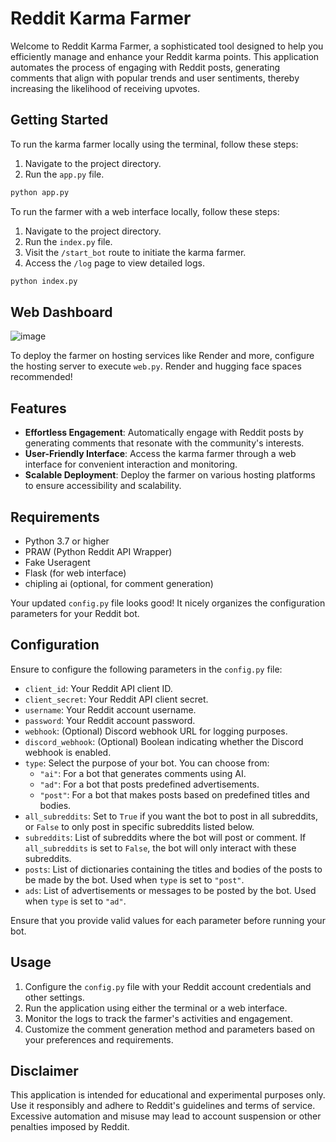 # Reddit Karma Farmer

Welcome to Reddit Karma Farmer, a sophisticated tool designed to help you efficiently manage and enhance your Reddit karma points. This application automates the process of engaging with Reddit posts, generating comments that align with popular trends and user sentiments, thereby increasing the likelihood of receiving upvotes.

## Getting Started

To run the karma farmer locally using the terminal, follow these steps:

1. Navigate to the project directory.
2. Run the `app.py` file.

```bash
python app.py
```

To run the farmer with a web interface locally, follow these steps:

1. Navigate to the project directory.
2. Run the `index.py` file.
3. Visit the `/start_bot` route to initiate the karma farmer.
4. Access the `/log` page to view detailed logs.

```bash
python index.py
```
## Web Dashboard

![image](https://github.com/meet447/Reddit-Karma-Bot/assets/51074036/2552eb5c-b2ce-42ec-aa5a-154f11435e16)


To deploy the farmer on hosting services like Render and more, configure the hosting server to execute `web.py`.
Render and hugging face spaces recommended!
## Features

- **Effortless Engagement**: Automatically engage with Reddit posts by generating comments that resonate with the community's interests.
- **User-Friendly Interface**: Access the karma farmer through a web interface for convenient interaction and monitoring.
- **Scalable Deployment**: Deploy the farmer on various hosting platforms to ensure accessibility and scalability.

## Requirements

- Python 3.7 or higher
- PRAW (Python Reddit API Wrapper)
- Fake Useragent
- Flask (for web interface)
- chipling ai (optional, for comment generation)

Your updated `config.py` file looks good! It nicely organizes the configuration parameters for your Reddit bot. 

## Configuration

Ensure to configure the following parameters in the `config.py` file:

- `client_id`: Your Reddit API client ID.
- `client_secret`: Your Reddit API client secret.
- `username`: Your Reddit account username.
- `password`: Your Reddit account password.
- `webhook`: (Optional) Discord webhook URL for logging purposes.
- `discord_webhook`: (Optional) Boolean indicating whether the Discord webhook is enabled.
- `type`: Select the purpose of your bot. You can choose from:
  - `"ai"`: For a bot that generates comments using AI.
  - `"ad"`: For a bot that posts predefined advertisements.
  - `"post"`: For a bot that makes posts based on predefined titles and bodies.
- `all_subreddits`: Set to `True` if you want the bot to post in all subreddits, or `False` to only post in specific subreddits listed below.
- `subreddits`: List of subreddits where the bot will post or comment. If `all_subreddits` is set to `False`, the bot will only interact with these subreddits.
- `posts`: List of dictionaries containing the titles and bodies of the posts to be made by the bot. Used when `type` is set to `"post"`.
- `ads`: List of advertisements or messages to be posted by the bot. Used when `type` is set to `"ad"`.

Ensure that you provide valid values for each parameter before running your bot.

## Usage

1. Configure the `config.py` file with your Reddit account credentials and other settings.
2. Run the application using either the terminal or a web interface.
3. Monitor the logs to track the farmer's activities and engagement.
4. Customize the comment generation method and parameters based on your preferences and requirements.

## Disclaimer

This application is intended for educational and experimental purposes only. Use it responsibly and adhere to Reddit's guidelines and terms of service. Excessive automation and misuse may lead to account suspension or other penalties imposed by Reddit.
